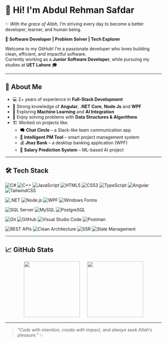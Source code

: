 # 👋 Hi! I'm Abdul Rehman Safdar

✨ *With the grace of Allah*, I’m striving every day to become a better developer, learner, and human being.

🎯 **Software Developer | Problem Solver | Tech Explorer**

Welcome to my GitHub! I'm a passionate developer who loves building clean, efficient, and impactful software.  
Currently working as a **Junior Software Developer**, while pursuing my studies at **UET Lahore** 🎓

---

## 🚀 About Me

- 💻 2+ years of experience in **Full-Stack Development**  
- 🧠 Strong knowledge of **Angular**, **.NET Core**, **Node Js** and **WPF**  
- 🤖 Exploring **Machine Learning** and **AI Integration**  
- 🧩 Enjoy solving problems with **Data Structures & Algorithms**  
- 🏗️ Worked on projects like:
  - 🗨️ **Chat Circle** – a Slack-like team communication app  
  - 🧠 **Intelligent PM Tool** – smart project management system  
  - 💰 **Jhaz Bank** – a desktop banking application (WPF)  
  - 🤖 **Salary Prediction System** – ML-based AI project  

---

## 🛠️ Tech Stack

![C#](https://img.shields.io/badge/C%23-239120?style=for-the-badge&logo=c-sharp&logoColor=white)
![C++](https://img.shields.io/badge/C++-00599C?style=for-the-badge&logo=cplusplus&logoColor=white)
![JavaScript](https://img.shields.io/badge/JavaScript-F7DF1E?style=for-the-badge&logo=javascript&logoColor=black)
![HTML5](https://img.shields.io/badge/HTML5-E34F26?style=for-the-badge&logo=html5&logoColor=white)
![CSS3](https://img.shields.io/badge/CSS3-1572B6?style=for-the-badge&logo=css3&logoColor=white)
![TypeScript](https://img.shields.io/badge/TypeScript-007ACC?style=for-the-badge&logo=typescript&logoColor=white)
![Angular](https://img.shields.io/badge/Angular-DD0031?style=for-the-badge&logo=angular&logoColor=white)
![TailwindCSS](https://img.shields.io/badge/TailwindCSS-38B2AC?style=for-the-badge&logo=tailwind-css&logoColor=white)

![.NET](https://img.shields.io/badge/.NET-512BD4?style=for-the-badge&logo=dotnet&logoColor=white)
![Node.js](https://img.shields.io/badge/Node.js-339933?style=for-the-badge&logo=node.js&logoColor=white)
![WPF](https://img.shields.io/badge/WPF-512BD4?style=for-the-badge&logo=windows&logoColor=white)
![Windows Forms](https://img.shields.io/badge/Windows%20Forms-0078D6?style=for-the-badge&logo=windows&logoColor=white)

![SQL Server](https://img.shields.io/badge/SQL%20Server-CC2927?style=for-the-badge&logo=microsoft-sql-server&logoColor=white)
![MySQL](https://img.shields.io/badge/MySQL-4479A1?style=for-the-badge&logo=mysql&logoColor=white)
![PostgreSQL](https://img.shields.io/badge/PostgreSQL-4169E1?style=for-the-badge&logo=postgresql&logoColor=white)

![Git](https://img.shields.io/badge/Git-F05032?style=for-the-badge&logo=git&logoColor=white)
![GitHub](https://img.shields.io/badge/GitHub-181717?style=for-the-badge&logo=github&logoColor=white)
![Visual Studio Code](https://img.shields.io/badge/VS%20Code-007ACC?style=for-the-badge&logo=visual-studio-code&logoColor=white)
![Postman](https://img.shields.io/badge/Postman-FF6C37?style=for-the-badge&logo=postman&logoColor=white)

![REST APIs](https://img.shields.io/badge/REST%20APIs-02569B?style=for-the-badge&logo=swagger&logoColor=white)
![Clean Architecture](https://img.shields.io/badge/Clean%20Architecture-512BD4?style=for-the-badge&logo=.net&logoColor=white)
![SSR](https://img.shields.io/badge/SSR-43853D?style=for-the-badge&logo=next.js&logoColor=white)
![State Management](https://img.shields.io/badge/State%20Management-764ABC?style=for-the-badge&logo=redux&logoColor=white)

---

## 📈 GitHub Stats

<div align="center">
  <img src="https://github-readme-stats.vercel.app/api?username=AbdulRehmanSafdar&show_icons=true&theme=radical" height="180" />
  &nbsp;&nbsp;&nbsp;&nbsp;
  <img src="https://github-readme-stats.vercel.app/api/top-langs/?username=AbdulRehmanSafdar&layout=compact&theme=radical" height="180" />
</div>

---

> _"Code with intention, create with impact, and always seek Allah’s pleasure."_ ✨
